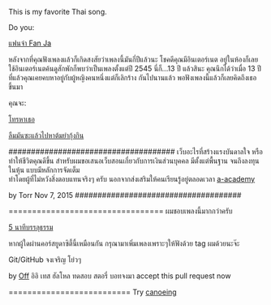 This is my favorite Thai song.

Do you:

[แฟนจ๋า Fan Ja](https://www.youtube.com/watch?v=qvZuUBfG1Ck)

หลังจากที่คุณฟังเพลงแล้วก็เกิดสงสัยว่าเพลงนี้มันกี่ปีแล้วนะ โชคดีคุณมีอินเตอร์เนต
อยู่ในห้องก็เลยใช้อินเตอร์เนตค้นดูสักพักก็พบว่าเป็นเพลงตั้งแต่ปี 2545 นี่ก็...13 ปี
แล้วสินะ คุณนึกได้ว่าเมื่อ 13 ปีที่แล้วคุณเคยคบหาอยู่กับผู้หญิงคนหนึ่งแต่ก็เลิกร้าง
กันไปนานแล้ว พอฟังเพลงนี้แล้วก็เลยคิดถึงเธอขึ้นมา

คุณจะ:

[โทรหาเธอ](./callher/callher.md)

[ลืมมันซะแล้วไปหาต้มยำกุ้งกิน](../Cuisine/TomYumKung.md)

#####################################
เว็บอะไรที่สร้างแรงบันดาลใจ หรือทำให้ชีวิตคุณดีขึ้น
สำหรับผมขอเสนอเว็บสอนเกี่ยวกับการเงินส่วนบุคคล มีตั้งแต่พื้นฐาน จนถึงลงทุนในหุ้น  แบบมีหลักการจัดเต็ม  
ทำโดยผู้ที่ไม่หวังสิ่งตอบแทนจริงๆ ครับ นอกจากส่งเสริมให้คนเรียนรู้อยู่ตลอดเวลา 
[a-academy](http://www.a-academy.net/)

by Torr  Nov 7, 2015
#####################################

=================================
ผมชอบเพลงนี้มากกว่าครับ

[5 นาทีบรรลุธรรม](https://www.youtube.com/watch?v=3aIcqeZ1ktY)

หากผู้ใดผ่านคอร์สยูดาซิตี้นี้เหมือนกัน กรุณามาเพิ่มเพลงเพราะๆให้ฟังด้วย tag ผมด้วยนะจ๊ะ

Git/GitHub จงเจริญ โย่วๆ

by [Off](http://www.facebook.com/off99555) อิอิ เทส ฮัลโหล ทดสอบ สตอรี่ บอทจงมา accept this pull request now

==========================
Try [canoeing](https://github.com/hackinteach/create-your-own-adventure/blob/master/Thai/travel.md)
